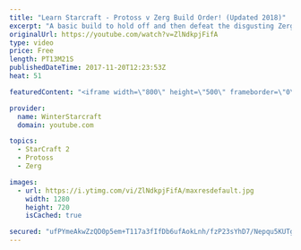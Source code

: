 ```yaml
---
title: "Learn Starcraft - Protoss v Zerg Build Order! (Updated 2018)"
excerpt: "A basic build to hold off and then defeat the disgusting Zerg! Meant for lower level players who have little direction, not for high level players looking for the dankest meta :) -- Watch live at https://www.twitch.tv/wintergaming"
originalUrl: https://youtube.com/watch?v=ZlNdkpjFifA
type: video
price: Free
length: PT13M21S
publishedDateTime: 2017-11-20T12:23:53Z
heat: 51

featuredContent: "<iframe width=\"800\" height=\"500\" frameborder=\"0\" src=\"https://www.youtube.com/embed/ZlNdkpjFifA\" allow=\"accelerometer; autoplay; encrypted-media; gyroscope; picture-in-picture\" allowfullscreen></iframe>"

provider:
  name: WinterStarcraft
  domain: youtube.com

topics:
  - StarCraft 2
  - Protoss
  - Zerg

images:
  - url: https://i.ytimg.com/vi/ZlNdkpjFifA/maxresdefault.jpg
    width: 1280
    height: 720
    isCached: true

secured: "ufPYmeAkwZzQD0p5em+T117a3fIfDb6ufAokLnh/fzP23sYhD7/Nepqu5KUTg4e0QUf9ruXzj7jHPRQGXEHibfz83pjo+GYwZWIQCjV+5YMGv4i8dQtSA+EEa/ts5YhFFnCf+5ZR5bysNpHKvBHJWw+o5fSzH239YJ1BVRywkUsLfvb1KYQhN0OQIlhqDEB06Vtjw7bm7tiEcIEg8t+QWhLq0DcJ51Qm5PgblAbfdPjTdr+2NLARIxA0HsUwuV8LoX3xxexbOBNensr3fsuZKHIMqtClNBMzyZs3FPMSZ7ZecoVDSWsQDvdl0tfQlznHYC5M/CvTfUtosbEmeEG0AjO7OxMoNYCqQFvRnmm17zA6hgGG8GBT7nwD4zQnwuqpWEGrx5qGv6K/vUTakQtLIIeVXgyyAutPdCqaa9sQOW4=;TloBmAYSoEhKoQyzk0wS0A=="
---
```


